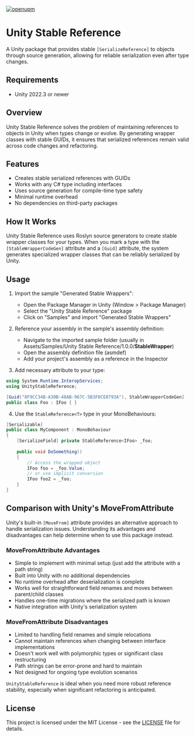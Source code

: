 [![openupm](https://img.shields.io/npm/v/com.fullmetalbagel.unity-stable-reference?label=openupm&registry_uri=https://package.openupm.com)](https://openupm.com/packages/com.fullmetalbagel.unity-stable-reference/)

# Unity Stable Reference

A Unity package that provides stable `[SerializeReference]` to objects through source generation, allowing for reliable serialization even after type changes.

## Requirements

- Unity 2022.3 or newer

## Overview

Unity Stable Reference solves the problem of maintaining references to objects in Unity when types change or evolve. By generating wrapper classes with stable GUIDs, it ensures that serialized references remain valid across code changes and refactoring.

## Features

- Creates stable serialized references with GUIDs
- Works with any C# type including interfaces
- Uses source generation for compile-time type safety
- Minimal runtime overhead
- No dependencies on third-party packages

## How It Works

Unity Stable Reference uses Roslyn source generators to create stable wrapper classes for your types. When you mark a type with the `[StableWrapperCodeGen]` attribute and a `[Guid]` attribute, the system generates specialized wrapper classes that can be reliably serialized by Unity.

## Usage

1. Import the sample "Generated Stable Wrappers":
   - Open the Package Manager in Unity (Window > Package Manager)
   - Select the "Unity Stable Reference" package
   - Click on "Samples" and import "Generated Stable Wrappers"

2. Reference your assembly in the sample's assembly definition:
   - Navigate to the imported sample folder (usually in Assets/Samples/Unity Stable Reference/1.0.0/__StableWrapper__)
   - Open the assembly definition file (asmdef)
   - Add your project's assembly as a reference in the Inspector

3. Add necessary attribute to your type:

```csharp
using System.Runtime.InteropServices;
using UnityStableReference;

[Guid("8F9CC34B-A30B-48AB-967C-5B3F0CE0793A"), StableWrapperCodeGen]
public class Foo : IFoo { }
```

4. Use the `StableReference<T>` type in your MonoBehaviours:

```csharp
[Serializable]
public class MyComponent : MonoBehaviour
{
    [SerializeField] private StableReference<IFoo> _foo;
    
    public void DoSomething()
    {
        // Access the wrapped object
        IFoo foo = _foo.Value;
        // or use implicit conversion
        IFoo foo2 = _foo;
    }
}
```

## Comparison with Unity's MoveFromAttribute

Unity's built-in `[MoveFrom]` attribute provides an alternative approach to handle serialization issues. Understanding its advantages and disadvantages can help determine when to use this package instead.

### MoveFromAttribute Advantages
- Simple to implement with minimal setup (just add the attribute with a path string)
- Built into Unity with no additional dependencies
- No runtime overhead after deserialization is complete
- Works well for straightforward field renames and moves between parent/child classes
- Handles one-time migrations where the serialized path is known
- Native integration with Unity's serialization system

### MoveFromAttribute Disadvantages
- Limited to handling field renames and simple relocations
- Cannot maintain references when changing between interface implementations
- Doesn't work well with polymorphic types or significant class restructuring
- Path strings can be error-prone and hard to maintain
- Not designed for ongoing type evolution scenarios

`UnityStableReference` is ideal when you need more robust reference stability, especially when significant refactoring is anticipated.

## License

This project is licensed under the MIT License - see the [LICENSE](LICENSE) file for details.

